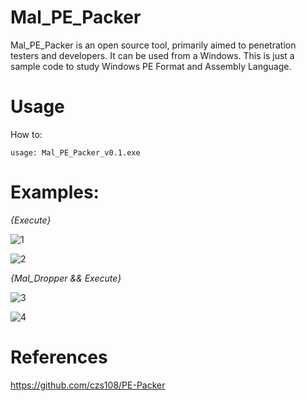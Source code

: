 # Mal_PE_Packer
Mal_PE_Packer is an open source tool, primarily aimed to penetration testers and developers. It can be used from a Windows.
This is just a sample code to study Windows PE Format and Assembly Language.

# Usage
How to:

```
usage: Mal_PE_Packer_v0.1.exe
```                   

# Examples:

_{Execute}_

![1](https://user-images.githubusercontent.com/38063224/88544314-2a13ea80-d054-11ea-9df9-660065cc4615.jpg)


![2](https://user-images.githubusercontent.com/38063224/88544320-2b451780-d054-11ea-8ce2-f4e4e0b48215.jpg)


_{Mal_Dropper && Execute}_

![3](https://user-images.githubusercontent.com/38063224/88544629-a8708c80-d054-11ea-950c-cdcd7dedcc16.jpg)


![4](https://user-images.githubusercontent.com/38063224/88544632-a9a1b980-d054-11ea-94a6-d5b312c978c3.jpg)


# References
https://github.com/czs108/PE-Packer
